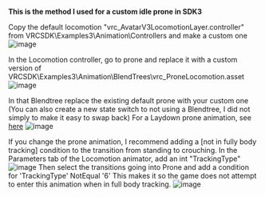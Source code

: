**This is the method I used for a custom idle prone in SDK3**

Copy the default locomotion "vrc_AvatarV3LocomotionLayer.controller" from VRCSDK\Examples3\Animation\Controllers and make a custom one
![image](https://user-images.githubusercontent.com/68404726/116763732-2860c400-a9e4-11eb-9b46-d4591b8aa994.png)  

In the Locomotion controller, go to prone and replace it with a custom version of VRCSDK\Examples3\Animation\BlendTrees\vrc_ProneLocomotion.asset
![image](https://user-images.githubusercontent.com/68404726/116763739-331b5900-a9e4-11eb-866e-7fc981bc39cd.png)


In that Blendtree replace the existing default prone with your custom one (You can also create a new state switch to not using a Blendtree, I did not simply to make it easy to swap back)
For a Laydown prone animation, see [here](Reasources\Lay_Down.anim)
![image](https://user-images.githubusercontent.com/68404726/116763761-44646580-a9e4-11eb-856d-12719fb6b94d.png)

If you change the prone animation, I recommend adding a [not in fully body tracking] condition to the transition from standing to crouching.
In the Parameters tab of the Locomotion animator, add an int "TrackingType"
![image](https://user-images.githubusercontent.com/68404726/116763791-652cbb00-a9e4-11eb-98c2-35cc44fee944.png)
Then select the transitions going into Prone and add a condition for 'TrackingType' NotEqual '6' This makes it so the game does not attempt to enter this animation when in full body tracking.
![image](https://user-images.githubusercontent.com/68404726/116763886-bccb2680-a9e4-11eb-9409-c6cb42f65368.png)

